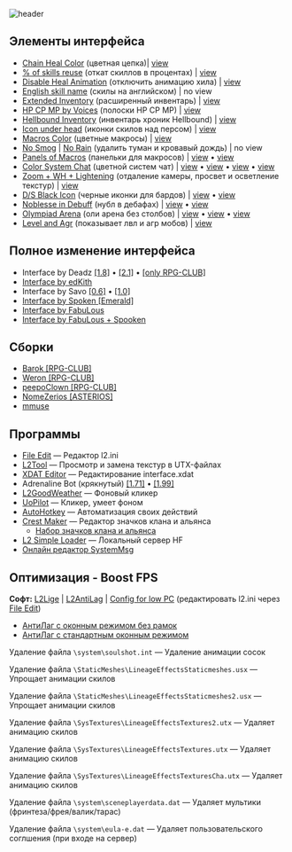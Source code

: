 

![header](https://sun9-31.userapi.com/IqWCkiQVp4akMgbZWI2eOM0feaH5H4WNck1Vbg/hdaAu8MFaAI.jpg)



## Элементы интерфейса

- [Chain Heal Color](files/Chain-Heal-Color.zip) (цветная цепка)| [view](https://i.imgur.com/kCOTYus.png)
- [% of skills reuse](files/Skill-Reuse.zip) (откат скиллов в процентах) | [view](https://i.imgur.com/zYAzIaL.png) 
- [Disable Heal Animation](files/Disable-Heal-Animation.zip) (отключить анимацию хила) | [view](https://imgur.com/ueWVAeg.png)
- [English skill name](files/En_Skillname.zip) (скилы на английском) | no view
- [Extended Inventory](files/Extended-Inventory.zip) (расширенный инвентарь) | [view](https://imgur.com/ls8A6gR.png)
- [HP CP MP by Voices](files/HP-CP-MP-by-Voices.zip) (полоски HP CP MP) | [view](https://imgur.com/ap7r7Vk.png)
- [Hellbound Inventory](files/Hellbound-Inventory.zip) (инвентарь хроник Hellbound) | [view](https://imgur.com/AXsxx8l.png)
- [Icon under head](files/Icon-Under-Head.zip) (иконки скилов над персом) | [view](https://imgur.com/xZZJxXy.png)
- [Macros Color](files/Macros-Color.zip) (цветные макросы) | [view](https://imgur.com/QKD7vD2.png)
- [No Smog](files/No-Smog.zip) | [No Rain](files/No-Rain.zip) (удалить туман и кровавый дождь) | no view
- [Panels of Macros](files/Panels-of-Macros.zip) (панельки для макросов) | [view](https://imgur.com/UJ969Xh.png) • [view](https://imgur.com/prTpV3p.png)
- [Color System Chat](files/Color-System-Chat.zip) (цветной систем чат) | [view](https://imgur.com/a/clS8Any) • [view](https://imgur.com/a/4aJSZdp) • [view](https://imgur.com/a/yvOrM7E) • [view](https://imgur.com/a/iWMyuL2)
- [Zoom + WH + Lightening](files/Zoom-WH-Lightening.zip) (отдаление камеры, просвет и осветление текстур) | [view](https://imgur.com/8ms2uyw.png)
- [D/S Black Icon](files/DS-Black-Icon.zip) (черные иконки для бардов) | [view](https://imgur.com/2NF5owL.png) • [view](https://imgur.com/Z90DWct.png)
- [Noblesse in Debuff](files/Noblesse-in-Debuff.zip) (нубл в дебафах) | [view](https://imgur.com/E08VvrK.png) • [view](https://imgur.com/DAArTV4.png)
- [Olympiad Arena](files/Olympiad-Arena.zip) (оли арена без столбов) | [view](https://imgur.com/I5fmTy6.png) • [view](https://imgur.com/q9mE0tc.png) • [view](https://imgur.com/k3R8z8a.png)
- [Level and Agr](files/Level-and-Agr.zip) (показывает лвл и агр мобов) | [view](https://imgur.com/DMNyY1Z.png)



## Полное изменение интерфейса

- Interface by Deadz [[1.8]](https://drive.google.com/file/d/1-fyM2evtY92XpkRlZwMkg7NTcoBpwL6A/view?usp=sharing) • [[2.1]](https://drive.google.com/file/d/1m3PNKBoGsF1HLjitp24cVLWH3yDIvmJC/view?usp=sharing) • [[only RPG-CLUB]](https://drive.google.com/file/d/1Q7zpc9opgjoib_1fKDFg3LJB3aPUuFiw/view?usp=sharing)
- [Interface by edKith](files/Interface-by-edKith.zip)
- Interface by Savo [[0.6]](https://drive.google.com/file/d/1asqvoaDA4rX19_XQD66Fbbtg5cptsXgc/view?usp=sharing) • [[1.0]](https://drive.google.com/file/d/1OwFopqCxeuVD6AKtzArvCbOsdLL1IbR-/view?usp=sharing)
- [Interface by Spoken [Emerald]](https://drive.google.com/file/d/1hnZhi-5puLKqgZGOQQPiG55ZO2rkq7nJ/view?usp=sharing)
- [Interface by FabuLous](https://drive.google.com/file/d/1lptutAvDhpdACu6Ghdi8VhsfYLc1Vntw/view?usp=sharing)
- [Interface by FabuLous + Spooken](https://drive.google.com/file/d/1MlT22oAKKJRl02bTkdElAvdPugI7FSeY/view?usp=sharing)



## Сборки

- [Barok [RPG-CLUB]](https://drive.google.com/file/d/1l9bhDCRMc2bnS4Xnfwp2ulwAJ1HIfHJ1/view?usp=sharing)
- [Weron [RPG-CLUB]](https://drive.google.com/file/d/1zqRv-ki_gIjN7DBvWrT-m2DCygueDXP2/view?usp=sharing)
- [peepoClown [RPG-CLUB]](https://drive.google.com/file/d/1cYpEhq6ci6OZPnFn7ORsgUB1_2vUbZY5/view?usp=sharing)
- [NomeZerios [ASTERIOS]](https://drive.google.com/file/d/1D3SW8qNAQ2NMu4824RbCjWuOm392mQ8r/view?usp=sharing)
- [mmuse](https://drive.google.com/file/d/1irdYL3KrTrkNngV6HHz_DMZTzeB1g_wN/view?usp=sharing)



## Программы

- [File Edit](https://drive.google.com/file/d/19Ue3x-FiMNlqGFu6gfBm3-X5ch1_lCbw/view?usp=sharing) — Редактор l2.ini
- [L2Tool](https://drive.google.com/file/d/12TKtMcjBZF5IUPeT8KOCQbAtxLMYakJM/view?usp=sharing) — Просмотр и замена текстур в UTX-файлах
- [XDAT Editor](https://drive.google.com/file/d/1QyuDebvbK2To7V2N89oTTHadOtqx7P2c/view?usp=sharing) — Редактирование interface.xdat
- Adrenaline Bot (крякнутый)  [[1.71]](https://drive.google.com/file/d/1gYCKky_Rn4ird4bnHh43vc0KsT4AB3Gn/view?usp=sharing) • [[1.99]](https://drive.google.com/file/d/1SsizwgeJ0phs_WrluyTJUvCpgSMt2xDv/view?usp=sharing)
- [L2GoodWeather](https://drive.google.com/file/d/1UGAs8RZHJTJZGWhF1vyZ9FI2pwrr8Scz/view?usp=sharing) — Фоновый кликер
- [UoPilot](https://uopilot.uokit.com/) — Кликер, умеет фоном
- [AutoHotkey](https://www.autohotkey.com/) — Автоматизация своих действий
- [Crest Maker](https://drive.google.com/file/d/1PEX9ztYZO-VRLLbwyWeJA6JrAoWal0GD/view?usp=sharing) — Редактор значков клана и альянса
  - [Набор значков клана и альянса](https://drive.google.com/file/d/1LPfuKhbclSmW0upH6BqvvYie8cCxZY_n/view?usp=sharing)
- [L2 Simple Loader](https://drive.google.com/file/d/1G0_w6qL4PqE8mrR40Ticq0e8j_tskrr6/view?usp=sharing) — Локальный сервер HF
- [Онлайн редактор SystemMsg](https://l2.zhumarin.ru/)



## Оптимизация - Boost FPS

**Софт:** [L2Lige](https://drive.google.com/file/d/1nWQHvDPfja3Yr77RXn75oMXmQZthfXs1/view?usp=sharing) | [L2AntiLag](https://drive.google.com/file/d/1Sx3O6DEmIkD_d8eQcOpOEuybwvViB-km/view?usp=sharing) | [Config for low PC](https://drive.google.com/file/d/1usoK4d8qhoZQboRCrLRmdXEw5oFhB0Ye/view?usp=sharing) (редактировать l2.ini через [File Edit](https://drive.google.com/file/d/19Ue3x-FiMNlqGFu6gfBm3-X5ch1_lCbw/view?usp=sharing))

- [АнтиЛаг с оконным режимом без рамок](https://drive.google.com/file/d/19vOjVSLjqomUZytCQ9YyVMGS8PXrbs8I/view?usp=sharing)
- [АнтиЛаг с стандартным оконным режимом](https://drive.google.com/file/d/1aLI5Mbwd1FkssbMJrUsWOiO2hkDHPvoN/view?usp=sharing)

Удаление файла `\system\soulshot.int` — Удаление анимации сосок

Удаление файла `\StaticMeshes\LineageEffectsStaticmeshes.usx` — Упрощает анимации скилов

Удаление файла `\StaticMeshes\LineageEffectsStaticmeshes2.usx` — Упрощает анимации скилов

Удаление файла `\SysTextures\LineageEffectsTextures2.utx` — Удаляет анимацию скилов

Удаление файла `\SysTextures\LineageEffectsTextures.utx` — Удаляет анимацию скилов

Удаление файла `\SysTextures\LineageEffectsTexturesСha.utx` — Удаляет анимацию скилов

Удаление файла `\system\sceneplayerdata.dat` — Удаляет мультики (фринтеза/фрея/валик/тарас)

Удаление файла `\system\eula-e.dat` — Удаляет пользовательского соглшения (при входе на сервер)